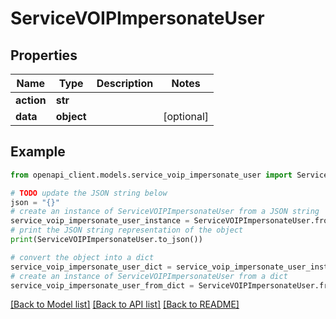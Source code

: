 # ServiceVOIPImpersonateUser


## Properties

Name | Type | Description | Notes
------------ | ------------- | ------------- | -------------
**action** | **str** |  | 
**data** | **object** |  | [optional] 

## Example

```python
from openapi_client.models.service_voip_impersonate_user import ServiceVOIPImpersonateUser

# TODO update the JSON string below
json = "{}"
# create an instance of ServiceVOIPImpersonateUser from a JSON string
service_voip_impersonate_user_instance = ServiceVOIPImpersonateUser.from_json(json)
# print the JSON string representation of the object
print(ServiceVOIPImpersonateUser.to_json())

# convert the object into a dict
service_voip_impersonate_user_dict = service_voip_impersonate_user_instance.to_dict()
# create an instance of ServiceVOIPImpersonateUser from a dict
service_voip_impersonate_user_from_dict = ServiceVOIPImpersonateUser.from_dict(service_voip_impersonate_user_dict)
```
[[Back to Model list]](../README.md#documentation-for-models) [[Back to API list]](../README.md#documentation-for-api-endpoints) [[Back to README]](../README.md)


